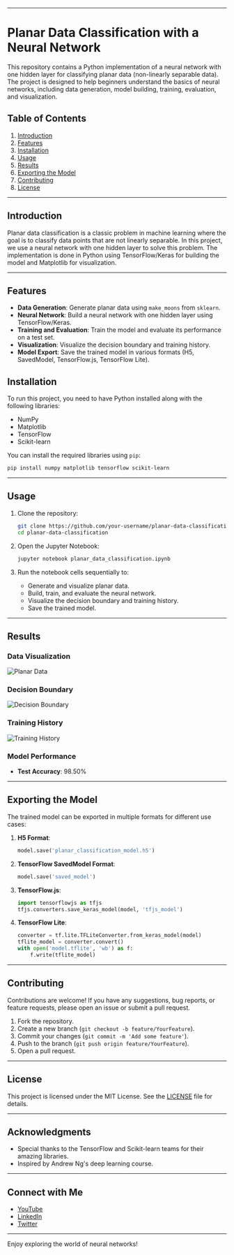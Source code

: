 
---


# Planar Data Classification with a Neural Network

This repository contains a Python implementation of a neural network with one hidden layer for classifying planar data (non-linearly separable data). The project is designed to help beginners understand the basics of neural networks, including data generation, model building, training, evaluation, and visualization.

## Table of Contents
1. [Introduction](#introduction)
2. [Features](#features)
3. [Installation](#installation)
4. [Usage](#usage)
5. [Results](#results)
6. [Exporting the Model](#exporting-the-model)
7. [Contributing](#contributing)
8. [License](#license)

---

## Introduction
Planar data classification is a classic problem in machine learning where the goal is to classify data points that are not linearly separable. In this project, we use a neural network with one hidden layer to solve this problem. The implementation is done in Python using TensorFlow/Keras for building the model and Matplotlib for visualization.

---

## Features
- **Data Generation**: Generate planar data using `make_moons` from `sklearn`.
- **Neural Network**: Build a neural network with one hidden layer using TensorFlow/Keras.
- **Training and Evaluation**: Train the model and evaluate its performance on a test set.
- **Visualization**: Visualize the decision boundary and training history.
- **Model Export**: Save the trained model in various formats (H5, SavedModel, TensorFlow.js, TensorFlow Lite).



## Installation
To run this project, you need to have Python installed along with the following libraries:
- NumPy
- Matplotlib
- TensorFlow
- Scikit-learn

You can install the required libraries using `pip`:

```bash
pip install numpy matplotlib tensorflow scikit-learn
```

---

## Usage
1. Clone the repository:
   ```bash
   git clone https://github.com/your-username/planar-data-classification.git
   cd planar-data-classification
   ```

2. Open the Jupyter Notebook:
   ```bash
   jupyter notebook planar_data_classification.ipynb
   ```

3. Run the notebook cells sequentially to:
   - Generate and visualize planar data.
   - Build, train, and evaluate the neural network.
   - Visualize the decision boundary and training history.
   - Save the trained model.

---

## Results
### Data Visualization
![Planar Data](images/planar_data.png)

### Decision Boundary
![Decision Boundary](images/decision_boundary.png)

### Training History
![Training History](images/training_history.png)

### Model Performance
- **Test Accuracy**: 98.50%

---

## Exporting the Model
The trained model can be exported in multiple formats for different use cases:
1. **H5 Format**:
   ```python
   model.save('planar_classification_model.h5')
   ```

2. **TensorFlow SavedModel Format**:
   ```python
   model.save('saved_model')
   ```

3. **TensorFlow.js**:
   ```python
   import tensorflowjs as tfjs
   tfjs.converters.save_keras_model(model, 'tfjs_model')
   ```

4. **TensorFlow Lite**:
   ```python
   converter = tf.lite.TFLiteConverter.from_keras_model(model)
   tflite_model = converter.convert()
   with open('model.tflite', 'wb') as f:
       f.write(tflite_model)
   ```

---

## Contributing
Contributions are welcome! If you have any suggestions, bug reports, or feature requests, please open an issue or submit a pull request.

1. Fork the repository.
2. Create a new branch (`git checkout -b feature/YourFeature`).
3. Commit your changes (`git commit -m 'Add some feature'`).
4. Push to the branch (`git push origin feature/YourFeature`).
5. Open a pull request.

---

## License
This project is licensed under the MIT License. See the [LICENSE](LICENSE) file for details.

---

## Acknowledgments
- Special thanks to the TensorFlow and Scikit-learn teams for their amazing libraries.
- Inspired by Andrew Ng's deep learning course.

---

## Connect with Me
- [YouTube](https://youtube.com/your-channel)
- [LinkedIn](https://linkedin.com/in/your-profile)
- [Twitter](https://twitter.com/your-handle)

---

Enjoy exploring the world of neural networks! 
```
